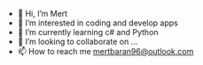 - 👋 Hi, I’m Mert
- 👀 I’m interested in coding and develop apps
- 🌱 I’m currently learning c# and Python
- 💞️ I’m looking to collaborate on ...
- 📫 How to reach me mertbaran96@outlook.com

<!---
execnoah/execnoah is a ✨ special ✨ repository because its `README.md` (this file) appears on your GitHub profile.
You can click the Preview link to take a look at your changes.
--->
